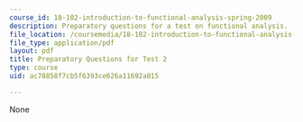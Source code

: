 ```yaml
---
course_id: 18-102-introduction-to-functional-analysis-spring-2009
description: Preparatory questions for a test on functional analysis.
file_location: /coursemedia/18-102-introduction-to-functional-analysis-spring-2009/ac78858f7cb5f6393ce626a11692a015_MIT18_102s09_exam_pretest02.pdf
file_type: application/pdf
layout: pdf
title: Preparatory Questions for Test 2
type: course
uid: ac78858f7cb5f6393ce626a11692a015

---
```

None
